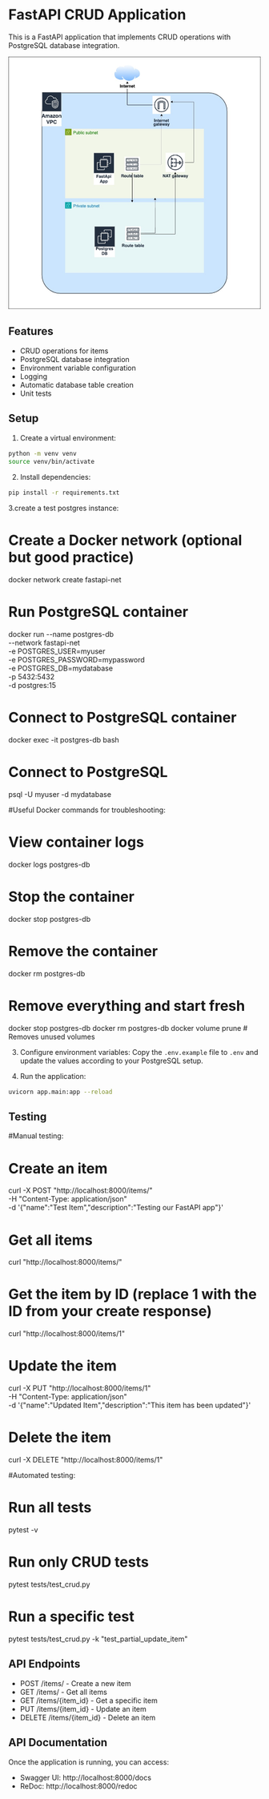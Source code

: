 # FastAPI CRUD Application

This is a FastAPI application that implements CRUD operations with PostgreSQL database integration.

![Application Architecture](https://github.com/majnikool/test-app-std/blob/main/test-app.jpg?raw=true)


## Features
- CRUD operations for items
- PostgreSQL database integration
- Environment variable configuration
- Logging
- Automatic database table creation
- Unit tests

## Setup

1. Create a virtual environment:
```bash
python -m venv venv
source venv/bin/activate 
```

2. Install dependencies:
```bash
pip install -r requirements.txt
```

3.create a test postgres instance:

# Create a Docker network (optional but good practice)
docker network create fastapi-net

# Run PostgreSQL container
docker run --name postgres-db \
  --network fastapi-net \
  -e POSTGRES_USER=myuser \
  -e POSTGRES_PASSWORD=mypassword \
  -e POSTGRES_DB=mydatabase \
  -p 5432:5432 \
  -d postgres:15

# Connect to PostgreSQL container
docker exec -it postgres-db bash

# Connect to PostgreSQL
psql -U myuser -d mydatabase

#Useful Docker commands for troubleshooting:

# View container logs
docker logs postgres-db

# Stop the container
docker stop postgres-db

# Remove the container
docker rm postgres-db

# Remove everything and start fresh
docker stop postgres-db
docker rm postgres-db
docker volume prune  # Removes unused volumes

3. Configure environment variables:
Copy the `.env.example` file to `.env` and update the values according to your PostgreSQL setup.

4. Run the application:
```bash
uvicorn app.main:app --reload
```

## Testing

#Manual testing:

# Create an item
curl -X POST "http://localhost:8000/items/" \
  -H "Content-Type: application/json" \
  -d '{"name":"Test Item","description":"Testing our FastAPI app"}'

# Get all items
curl "http://localhost:8000/items/"

# Get the item by ID (replace 1 with the ID from your create response)
curl "http://localhost:8000/items/1"

# Update the item
curl -X PUT "http://localhost:8000/items/1" \
  -H "Content-Type: application/json" \
  -d '{"name":"Updated Item","description":"This item has been updated"}'

# Delete the item
curl -X DELETE "http://localhost:8000/items/1"

#Automated testing:

# Run all tests
pytest -v

# Run only CRUD tests
pytest tests/test_crud.py

# Run a specific test
pytest tests/test_crud.py -k "test_partial_update_item"

## API Endpoints

- POST /items/ - Create a new item
- GET /items/ - Get all items
- GET /items/{item_id} - Get a specific item
- PUT /items/{item_id} - Update an item
- DELETE /items/{item_id} - Delete an item

## API Documentation

Once the application is running, you can access:
- Swagger UI: http://localhost:8000/docs
- ReDoc: http://localhost:8000/redoc